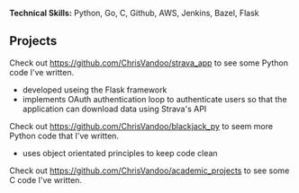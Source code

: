 **Technical Skills:** Python, Go, C, Github, AWS, Jenkins, Bazel, Flask

## Projects

Check out https://github.com/ChrisVandoo/strava_app to see some Python code I've written. 
- developed useing the Flask framework
- implements OAuth authentication loop to authenticate users so that the application can download data using Strava's API

Check out https://github.com/ChrisVandoo/blackjack_py to seem more Python code that I've written.
- uses object orientated principles to keep code clean

Check out https://github.com/ChrisVandoo/academic_projects to see some C code I've written.

